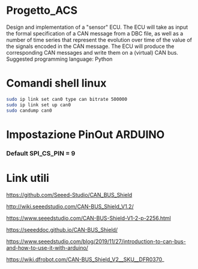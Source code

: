 # Progetto_ACS
Design and implementation of a "sensor" ECU. The ECU will take as input the formal specification of a CAN message from a DBC file, as well as a number of time series that represent the evolution over time of the value of the signals encoded in the CAN message. The ECU will produce the corresponding CAN messages and write them on a (virtual) CAN bus. Suggested programming language: Python

# Comandi shell linux
```bash
sudo ip link set can0 type can bitrate 500000
sudo ip link set up can0
sudo candump can0
```

# Impostazione PinOut ARDUINO
### Default SPI_CS_PIN = 9 

# Link utili

https://github.com/Seeed-Studio/CAN_BUS_Shield

http://wiki.seeedstudio.com/CAN-BUS_Shield_V1.2/

https://www.seeedstudio.com/CAN-BUS-Shield-V1-2-p-2256.html

https://seeeddoc.github.io/CAN-BUS_Shield/

https://www.seeedstudio.com/blog/2019/11/27/introduction-to-can-bus-and-how-to-use-it-with-arduino/

https://wiki.dfrobot.com/CAN-BUS_Shield_V2__SKU__DFR0370_




